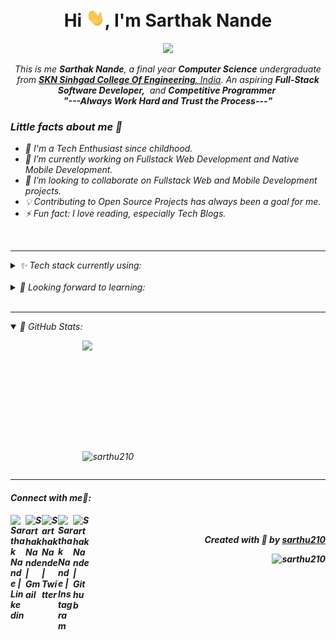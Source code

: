 <h1 align="center">Hi <img src="https://raw.githubusercontent.com/ABSphreak/ABSphreak/master/gifs/Hi.gif" width="30px">, I'm Sarthak Nande</h1>
<p align="center">
  <a href="https://github.com/sarthu210/readme-typing-svg"><img src="https://readme-typing-svg.herokuapp.com?lines=Computer+Science+Undergraduate;Full+Stack+Software+Developer;AI+Text+Summarizer+App+Developer;Aspiring+Learner&center=true&width=500&height=50"></a>
</p>

<p align="center">
  <em>
    This is me <b>Sarthak Nande</b>, a final year <b>Computer Science</b> undergraduate from <a href="https://www.skncoe.ac.in/"> <b>SKN Sinhgad College Of Engineering</b>, India</a>.
    An aspiring <b>Full-Stack Software Developer,</b>&nbsp; and <b>Competitive Programmer</b>&nbsp;
  <br>
  <b><i>"---Always Work Hard and Trust the Process---"</i></b>
</p>

<h3>Little facts about me 🧑</h3>

- 🧞 I'm a Tech Enthusiast since childhood.
- 🔭 I’m currently working on Fullstack Web Development and Native Mobile Development.
- 👯 I’m looking to collaborate on Fullstack Web and Mobile Development projects.
- 💡 Contributing to Open Source Projects has always been a goal for me.
- ⚡ Fun fact: I love reading, especially Tech Blogs.
<br>

---

<details>
<summary>
  ✨ Tech stack currently using:
</summary>
   <br>
<code><a href="https://www.oracle.com/java/" target="_blank"><img height="30" src="https://www.vectorlogo.zone/logos/java/java-icon.svg"></a></code>
<code><a href="https://www.javascript.com/" target="_blank"><img height="30" src="https://raw.githubusercontent.com/devicons/devicon/master/icons/javascript/javascript-plain.svg"></a></code>
<code><a href="https://reactjs.org/" target="_blank"><img height="30" src="https://www.vectorlogo.zone/logos/reactjs/reactjs-icon.svg"></a></code>
<code><a href="https://nextjs.org/" target="_blank"><img height="30" src="https://upload.wikimedia.org/wikipedia/commons/thumb/1/10/Cib-next-js_%28CoreUI_Icons_v1.0.0%29.svg/120px-Cib-next-js_%28CoreUI_Icons_v1.0.0%29.svg.png"></a></code>
<code><a href="https://www.w3schools.com/html/" target="_blank"><img height="30" src="https://www.vectorlogo.zone/logos/w3_html5/w3_html5-icon.svg"></a></code>
<code><a href="https://www.w3schools.com/css/" target="_blank"><img height="30" src="https://raw.githubusercontent.com/devicons/devicon/master/icons/css3/css3-original.svg"></a></code>
<code><a href="https://id.heroku.com/login" target="_blank"><img src="https://www.vectorlogo.zone/logos/heroku/heroku-icon.svg" alt="heroku"  height="30"></a></code>
<code><a href="https://redux.js.org" target="_blank"> <img src="https://raw.githubusercontent.com/devicons/devicon/master/icons/redux/redux-original.svg" alt="redux" height="30"></a></code>
 <code> <a href="https://tailwindcss.com/" target="_blank"> <img src="https://www.vectorlogo.zone/logos/tailwindcss/tailwindcss-icon.svg" alt="tailwind" height="30"/> </a> </code>
<code><a href="https://nodejs.org/en/" target="_blank"><img height="30" src="https://www.vectorlogo.zone/logos/nodejs/nodejs-icon.svg"></a></code>
<code><a href="https://git-scm.com/" target="_blank"><img height="30" src="https://www.vectorlogo.zone/logos/git-scm/git-scm-icon.svg"></a></code>
<code><a href="https://www.json.org/" target="_blank"><img height="30" src="https://www.vectorlogo.zone/logos/json/json-icon.svg"></a></code>
<code><a href="https://colab.research.google.com/" target="_blank"><img height="30" src="https://colab.research.google.com/img/colab_favicon_256px.png"></a></code>
<code><a href="https://www.python.org/" target="_blank"><img height="30" src="https://www.vectorlogo.zone/logos/python/python-icon.svg"></a></code>
  
</details>
<br>

<details>
<summary>
  🌱 Looking forward to learning:
</summary>
   <br>
<code><a href="https://cloud.google.com/" target="_blank"><img height="30" src="https://www.vectorlogo.zone/logos/google_cloud/google_cloud-icon.svg"></a></code>
<code><a href="https://analytics.google.com/" target="_blank"><img height="30" src="https://www.vectorlogo.zone/logos/google_analytics/google_analytics-icon.svg"></a></code>
<code><a href="https://www.tensorflow.org/" target="_blank"><img height="30" src="https://www.vectorlogo.zone/logos/tensorflow/tensorflow-icon.svg"></a></code>
<code><a href="https://azure.microsoft.com/en-us/" target="_blank"><img height="30" src="https://www.vectorlogo.zone/logos/microsoft_azure/microsoft_azure-icon.svg"></a></code>
<code><a href="https://opencv.org/" target="_blank"><img height="30" src="https://www.vectorlogo.zone/logos/opencv/opencv-icon.svg"></a></code>
<code><a href="https://aws.amazon.com/" target="_blank"><img height="30" src="https://www.vectorlogo.zone/logos/amazon_aws/amazon_aws-icon.svg"></a></code>
</details>
<br>

---

<details open="" style="display: flex; flex-wrap: wrap;">
<summary>
 📔 GitHub Stats:
</summary>
<br>
<p align="center">
  <a href="https://github.com/sarthu210">
    <img align="left" height="175px" src="https://github-readme-stats.vercel.app/api/top-langs/?username=sarthu210&text_color=FFFFFF&bg_color=000000&title_color=94b4a4&langs_count=15&layout=compact&hide_border=true" />
  </a>
</p>
  <p align="right"><img align="center" src="https://github-readme-streak-stats.herokuapp.com/?user=sarthu210&text_color=FFFFFF&bg_color=000000&title_color=94b4a4&langs_count=15&layout=compact&hide_border=true" alt="sarthu210" /></p>
</details>

---

<h4> Connect with me🤝: <h4>
  </hr>
  <a href="https://www.linkedin.com/in/sarthak-nande">
   <img align="left" alt="Sarthak Nande | Linkedin" width="24px" src="https://www.vectorlogo.zone/logos/linkedin/linkedin-icon.svg" />
  </a>
  <a href="mailto:sarthaknande19@gmail.com">
    <img align="left" alt="Sarthak Nande | Gmail" width="26px" src="https://www.vectorlogo.zone/logos/gmail/gmail-icon.svg" />
  </a>
  <a href="https://twitter.com/Ratheshan_03">
    <img align="left" alt="Sarthak Nande| Twitter" width="26px" src="https://www.vectorlogo.zone/logos/twitter/twitter-official.svg" />
  </a>
  <a href="https://www.instagram.com/sarthak.nande">
    <img align="left" alt="Sarthak Nande | Instagram" width="24px" src="https://www.vectorlogo.zone/logos/instagram/instagram-icon.svg" />
  </a>
   <a href="https://github.com/sarthu210">
    <img align="left" alt="Sarthak Nande| Github" width="26px" src="https://www.vectorlogo.zone/logos/github/github-tile.svg" />
  </a>
  <br>
  
<p align="right" > Created with 🖤 by <a href="https://github.com/sarthu210">sarthu210</a></p>
<p align="right" > <img src="https://komarev.com/ghpvc/?username=sarthu210&label=Profile%20views&color=0e75b6&style=flat" alt="sarthu210" /> </p>
